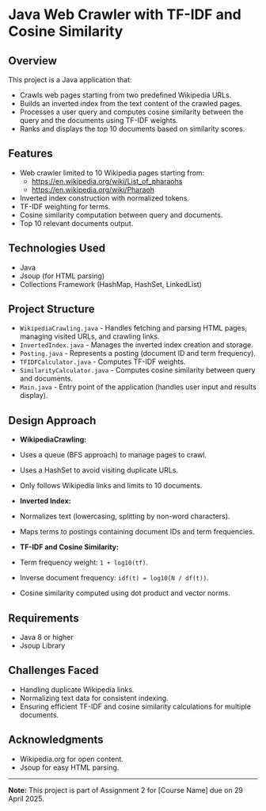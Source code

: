 # Java Web Crawler with TF-IDF and Cosine Similarity

## Overview
This project is a Java application that:
- Crawls web pages starting from two predefined Wikipedia URLs.
- Builds an inverted index from the text content of the crawled pages.
- Processes a user query and computes cosine similarity between the query and the documents using TF-IDF weights.
- Ranks and displays the top 10 documents based on similarity scores.

## Features
- Web crawler limited to 10 Wikipedia pages starting from:
  - https://en.wikipedia.org/wiki/List_of_pharaohs
  - https://en.wikipedia.org/wiki/Pharaoh
- Inverted index construction with normalized tokens.
- TF-IDF weighting for terms.
- Cosine similarity computation between query and documents.
- Top 10 relevant documents output.

## Technologies Used
- Java
- Jsoup (for HTML parsing)
- Collections Framework (HashMap, HashSet, LinkedList)

## Project Structure
- `WikipediaCrawling.java` - Handles fetching and parsing HTML pages, managing visited URLs, and crawling links.
- `InvertedIndex.java` - Manages the inverted index creation and storage.
- `Posting.java` - Represents a posting (document ID and term frequency).
- `TFIDFCalculator.java` - Computes TF-IDF weights.
- `SimilarityCalculator.java` - Computes cosine similarity between query and documents.
- `Main.java` - Entry point of the application (handles user input and results display).

## Design Approach
- **WikipediaCrawling:**
- Uses a queue (BFS approach) to manage pages to crawl.
- Uses a HashSet to avoid visiting duplicate URLs.
- Only follows Wikipedia links and limits to 10 documents.

- **Inverted Index:**
- Normalizes text (lowercasing, splitting by non-word characters).
- Maps terms to postings containing document IDs and term frequencies.

- **TF-IDF and Cosine Similarity:**
- Term frequency weight: `1 + log10(tf)`.
- Inverse document frequency: `idf(t) = log10(N / df(t))`.
- Cosine similarity computed using dot product and vector norms.

## Requirements
- Java 8 or higher
- Jsoup Library

## Challenges Faced
- Handling duplicate Wikipedia links.
- Normalizing text data for consistent indexing.
- Ensuring efficient TF-IDF and cosine similarity calculations for multiple documents.



## Acknowledgments
- Wikipedia.org for open content.
- Jsoup for easy HTML parsing.

---

**Note:** This project is part of Assignment 2 for [Course Name] due on 29 April 2025.
